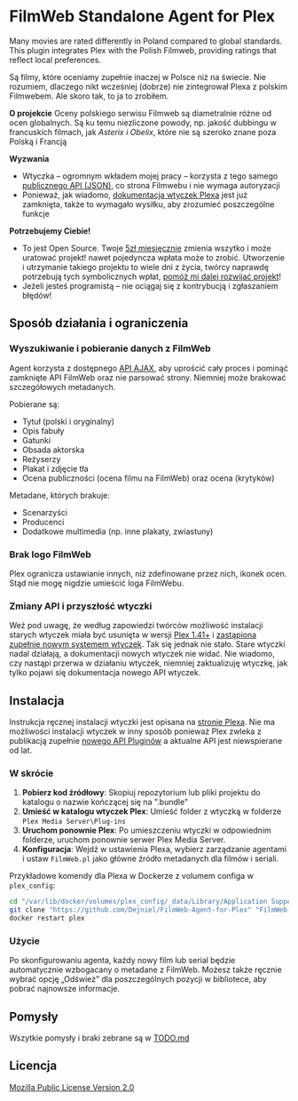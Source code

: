 # FilmWeb Standalone Agent for Plex

Many movies are rated differently in Poland compared to global standards. This plugin integrates Plex with the Polish Filmweb, providing ratings that reflect local preferences.

Są filmy, które oceniamy zupełnie inaczej w Polsce niż na świecie. Nie rozumiem, dlaczego nikt wcześniej (dobrze) nie zintegrował Plexa z polskim Filmwebem. Ale skoro tak, to ja to zrobiłem.

**O projekcie**
Oceny polskiego serwisu Filmweb są diametralnie różne od ocen globalnych. Są ku temu niezliczone powody, np. jakość dubbingu w francuskich filmach, jak *Asterix i Obelix*, które nie są szeroko znane poza Polską i Francją

**Wyzwania**
- Wtyczka – ogromnym wkładem mojej pracy – korzysta z tego samego [publicznego API (JSON)](DOC_FILMWEB_API.md), co strona Filmwebu i nie wymaga autoryzacji
- Ponieważ, jak wiadomo, [dokumentacja wtyczek Plexa](DOC_PLEX_PLUGINS.md) jest już zamknięta, także to wymagało wysiłku, aby zrozumieć poszczególne funkcje

**Potrzebujemy Ciebie!**
- To jest Open Source. Twoje [5zł miesięcznie](https://buymeacoffee.com/dejniel) zmienia wszytko i może uratować projekt! nawet pojedyncza wpłata może to zrobić. Utworzenie i utrzymanie takiego projektu to wiele dni z życia, twórcy naprawdę potrzebują tych symbolicznych wpłat, [pomóż mi dalej rozwijać projekt](https://buymeacoffee.com/dejniel)!
- Jeżeli jesteś programistą – nie ociągaj się z kontrybucją i zgłaszaniem błędów!


## Sposób działania i ograniczenia

### Wyszukiwanie i pobieranie danych z FilmWeb

Agent korzysta z dostępnego [API AJAX](DOC_FILMWEB_API.md), aby uprościć cały proces i pominąć zamknięte API FilmWeb oraz nie parsować strony. Niemniej może brakować szczegółowych metadanych.

Pobierane są:

- Tytuł (polski i oryginalny)
- Opis fabuły
- Gatunki
- Obsada aktorska
- Reżyserzy
- Plakat i zdjęcie tła
- Ocena publiczności (ocena filmu na FilmWeb) oraz ocena (krytyków)

Metadane, których brakuje:

- Scenarzyści
- Producenci
- Dodatkowe multimedia (np. inne plakaty, zwiastuny)

### Brak logo FilmWeb

Plex ogranicza ustawianie innych, niż zdefinowane przez nich, ikonek ocen. Stąd nie mogę nigdzie umieścić loga FilmWebu.

### Zmiany API i przyszłość wtyczki

Weź pod uwagę, że według zapowiedzi twórców możliwość instalacji starych wtyczek miała być usunięta w wersji [Plex 1.41+](https://forums.plex.tv/t/important-information-for-users-running-plex-media-server-on-nvidia-shield-devices/883484) i [zastąpiona zupełnie nowym systemem wtyczek](https://forums.plex.tv/t/plex-fireside-in-the-forum-2024/885879/319). Tak się jednak nie stało. Stare wtyczki nadal działają, a dokumentacji nowych wtyczek nie widać. Nie wiadomo, czy nastąpi przerwa w działaniu wtyczek, niemniej zaktualizuję wtyczkę, jak tylko pojawi się dokumentacja nowego API wtyczek.

## Instalacja

Instrukcja ręcznej instalacji wtyczki jest opisana na [stronie Plexa](https://support.plex.tv/articles/201187656-how-do-i-manually-install-a-plugin/). Nie ma możliwości instalacji wtyczek w inny sposób ponieważ Plex zwleka z publikacją zupełnie [nowego API Pluginów](#zmiany-api-i-przyszłość-wtyczki) a aktualne API jest niewspierane od lat.

### W skrócie

1. **Pobierz kod źródłowy**: Skopiuj repozytorium lub pliki projektu do katalogu o nazwie kończącej się na ".bundle"
2. **Umieść w katalogu wtyczek Plex**: Umieść folder z wtyczką w folderze `Plex Media Server\Plug-ins`
3. **Uruchom ponownie Plex**: Po umieszczeniu wtyczki w odpowiednim folderze, uruchom ponownie serwer Plex Media Server.
4. **Konfiguracja**: Wejdź w ustawienia Plexa, wybierz zarządzanie agentami i ustaw `FilmWeb.pl` jako główne źródło metadanych dla filmów i seriali.

Przykładowe komendy dla Plexa w Dockerze z volumem configa w `plex_config`:
```bash
cd "/var/lib/docker/volumes/plex_config/_data/Library/Application Support/Plex Media Server/Plug-ins"
git clone "https://github.com/Dejniel/FilmWeb-Agent-for-Plex" "FilmWeb-Agent-for-Plex.bundle"
docker restart plex
```

### Użycie

Po skonfigurowaniu agenta, każdy nowy film lub serial będzie automatycznie wzbogacany o metadane z FilmWeb. Możesz także ręcznie wybrać opcję „Odśwież” dla poszczególnych pozycji w bibliotece, aby pobrać najnowsze informacje.

## Pomysły

Wszytkie pomysły i braki zebrane są w [TODO.md](TODO.md)

## Licencja

[Mozilla Public License Version 2.0](LICENSE.md)